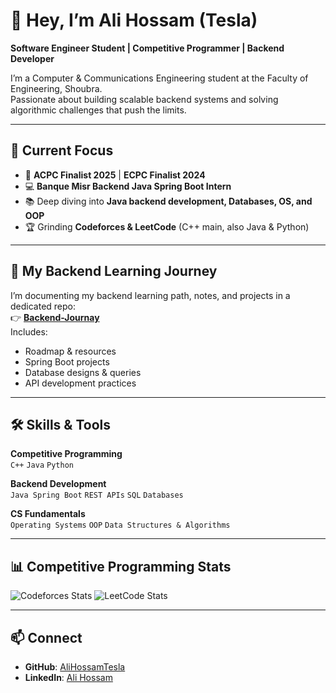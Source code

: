 # 👋 Hey, I’m Ali Hossam (Tesla)

**Software Engineer Student | Competitive Programmer | Backend Developer**

I’m a Computer & Communications Engineering student at the Faculty of Engineering, Shoubra.  
Passionate about building scalable backend systems and solving algorithmic challenges that push the limits.  

---

## 🚀 Current Focus
- 🎯 **ACPC Finalist 2025** | **ECPC Finalist 2024**
- 💻 **Banque Misr Backend Java Spring Boot Intern**
- 📚 Deep diving into **Java backend development, Databases, OS, and OOP**
- 🏆 Grinding **Codeforces & LeetCode** (C++ main, also Java & Python)

---

## 📂 My Backend Learning Journey
I’m documenting my backend learning path, notes, and projects in a dedicated repo:  
👉 **[Backend-Journay](https://github.com/AliHossamTesla/Backend-Journay)**  
Includes:
- Roadmap & resources
- Spring Boot projects
- Database designs & queries
- API development practices

---

## 🛠 Skills & Tools
**Competitive Programming**  
`C++` `Java` `Python`  

**Backend Development**  
`Java Spring Boot` `REST APIs` `SQL` `Databases`  

**CS Fundamentals**  
`Operating Systems` `OOP` `Data Structures & Algorithms`

---

## 📊 Competitive Programming Stats
![Codeforces Stats](https://codeforces-readme-stats.vercel.app/api/card?username=tesla.)
![LeetCode Stats](https://leetcard.jacoblin.cool/AliHossam_?theme=dark)

---

## 📫 Connect
- **GitHub**: [AliHossamTesla](https://github.com/AliHossamTesla)
- **LinkedIn**: [Ali Hossam](https://linkedin.com/in/alihossamtesla)
